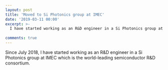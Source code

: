 ```yaml
---
layout: post
title: 'Moved to Si Photonics group at IMEC'
date: '2019-03-11 00:00'
excerpt: >-
  I have started working as an R&D engineer in a Si Photonics group at IMEC.
 
comments: true
---
```

Since July 2018, I have started working as an R&D engineer in a Si Photonics group at IMEC which is the world-leading semiconductor R&D consortium.
